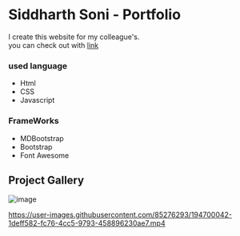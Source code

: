 # Siddharth Soni - Portfolio #
I create this website for my colleague's.\
you can check out with [link](https://jagrati1213.github.io/siddharth-soni/)
### used language 
- Html
- CSS
- Javascript 
### FrameWorks ###
- MDBootstrap
- Bootstrap
- Font Awesome

## Project Gallery ##
![image](https://user-images.githubusercontent.com/85276293/194699791-6019d3cd-784e-4e92-b19b-53f037172072.png)



https://user-images.githubusercontent.com/85276293/194700042-1deff582-fc76-4cc5-9793-458896230ae7.mp4

